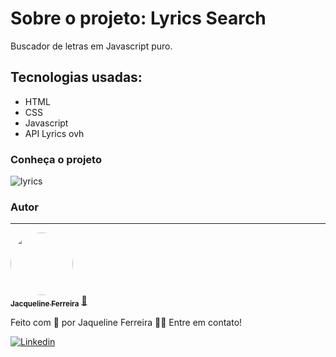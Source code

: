 # Sobre o projeto: Lyrics Search
 Buscador de letras em Javascript puro.
## Tecnologias usadas:

* HTML 
* CSS
* Javascript
* API Lyrics ovh

### Conheça o projeto

![lyrics](https://user-images.githubusercontent.com/64090350/157749929-6e6ea818-b37b-4362-8650-f5bdd6ea1c0c.jpg)


### Autor
---

<a href="https://augecode.com/">
 <img style="border-radius: 50%;" src="https://avatars.githubusercontent.com/jacqueline-dev" width="100px;" alt=""/>
 <br />
 <sub><b>Jacqueline Ferreira</b></sub></a> <a href="https://augecode.com/" title="Augecode">🚀</a>


Feito com 💜 por Jaqueline Ferreira 👋🏽 Entre em contato!

[![Linkedin](https://img.shields.io/badge/Meu%20Perfil-Linkdin-blueviolet)](https://www.linkedin.com/in/jacqueline-ferreira-a152761a5/)
